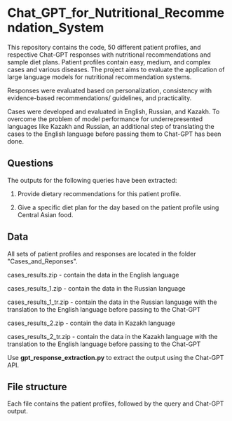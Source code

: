 # Chat_GPT_for_Nutritional_Recommendation_System

This repository contains the code, 50 different patient profiles, and respective Chat-GPT responses with nutritional recommendations and sample diet plans. Patient profiles contain easy, medium, and complex cases and various diseases. The project aims to evaluate the application of large language models for nutritional recommendation systems.


Responses were evaluated based on personalization, consistency with evidence-based recommendations/ guidelines, and practicality. 

Cases were developed and evaluated in English, Russian, and Kazakh. To overcome the problem of model performance for underrepresented languages like Kazakh and Russian, an additional step of translating the cases to the English language before passing them to Chat-GPT has been done.

## Questions

The outputs for the following queries have been extracted: 

1. Provide dietary recommendations for this patient profile.
   
2. Give a specific diet plan for the day based on the patient profile using Central Asian food. 

## Data 

All sets of patient profiles and responses are located in the folder "Cases_and_Reponses".

cases_results.zip - contain the data in the English language

cases_results_1.zip - contain the data in the Russian language

cases_results_1_tr.zip - contain the data in the Russian language with the translation to the English language before passing to the Chat-GPT

cases_results_2.zip - contain the data in Kazakh language

cases_results_2_tr.zip - contain the data in the Kazakh language with the translation to the English language before passing to the Chat-GPT

Use **gpt_response_extraction.py** to extract the output using the Chat-GPT API.

## File structure

Each file contains the patient profiles, followed by the query and Chat-GPT output.

